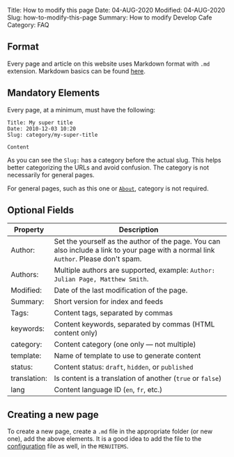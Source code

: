 Title: How to modify this page
Date: 04-AUG-2020
Modified: 04-AUG-2020
Slug: how-to-modify-this-page
Summary: How to modify Develop Cafe
Category: FAQ

## Format

Every page and article on this website uses Markdown format with `.md` extension. Markdown basics can be found [here](https://daringfireball.net/projects/markdown/basics).

## Mandatory Elements

Every page, at a minimum, must have the following:

    Title: My super title
    Date: 2010-12-03 10:20
    Slug: category/my-super-title

    Content

As you can see the `Slug:` has a category before the actual slug. This helps better categorizing the URLs and avoid confusion.
The category is not necessarily for general pages.

For general pages, such as this one or [`About`](/about.html), category is not required.

## Optional Fields

| **Property** | **Description**                                                                                                                      |
| ------------ | ------------------------------------------------------------------------------------------------------------------------------------ |
| Author:      | Set the yourself as the author of the page. You can also include a link to your page with a normal link `Author`. Please don't spam. |
| Authors:     | Multiple authors are supported, example: `Author: Julian Page, Matthew Smith`.                                                       |
| Modified:    | Date of the last modification of the page.                                                                                           |
| Summary:     | Short version for index and feeds                                                                                                    |
| Tags:        | Content tags, separated by commas                                                                                                    |
| keywords:    | Content keywords, separated by commas (HTML content only)                                                                            |
| category:    | Content category (one only — not multiple)                                                                                           |
| template:    | Name of template to use to generate content                                                                                          |
| status:      | Content status: `draft`, `hidden`, or `published`                                                                                    |
| translation: | Is content is a translation of another (`true` or `false`)                                                                           |
| lang         | Content language ID (`en`, `fr`, etc.)                                                                                               |

## Creating a new page

To create a new page, create a `.md` file in the appropriate folder (or new one), add the above elements. It is a good idea to add the file to the [configuration](https://github.com/melboone/develop_cafe/blob/master/pelicanconf.py) file as well, in the `MENUITEMS`.
